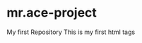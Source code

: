 # mr.ace-project
My first Repository
This is my first html tags
<!DOCTYPE html>
<html>
  <title>my first web page</titel>
  <body>
  </body>


</html>
